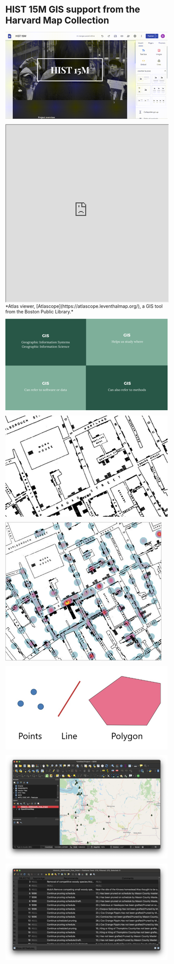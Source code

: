 # HIST 15M GIS support from the Harvard Map Collection

![Screen recording of an example Google Sites page for Hist 15m](https://raw.githubusercontent.com/HarvardMapCollection/classes/main/media/hist15m.gif)

<iframe width="100%" height="550" alt="Historic map viewer showing old building on Mission Hill in 1800s" src="https://atlascope.leventhalmap.org/#view:embed$base:000$overlay:39999059010718$zoom:18.00$center:-7914725.872110603,5210447.532772563$mode:glass$pos:204"></iframe>
*Atlas viewer, [Atlascope](https://atlascope.leventhalmap.org/), a GIS tool from the Boston Public Library.*

![Chart diagramming the definition of GIS as a collection of methods, software, and data](https://raw.githubusercontent.com/HarvardMapCollection/classes/main/media/GIS-intro.png)

![John Snow map from 1854 showing London streets with dashes for each instance of cholera, centered around a water pump](https://raw.githubusercontent.com/HarvardMapCollection/classes/main/media/snow.jpeg)

![John Snow map with a modern GIS heatmap overlaid on top](https://raw.githubusercontent.com/HarvardMapCollection/classes/main/media/snow-gis.png)

![Image showing examples of points, lines, and polygons](https://raw.githubusercontent.com/HarvardMapCollection/classes/main/media/points-lines-polygons.jpeg)

![Example of a points dataset, old growth trees in Washington State loaded into desktop GIS, QGIS](https://raw.githubusercontent.com/HarvardMapCollection/classes/main/media/old-growth-trees.png)

![Back end table of the trees points dataset, showing each row is a tree, and each column is an attribute about the tree](https://raw.githubusercontent.com/HarvardMapCollection/classes/main/media/trees-table.png)